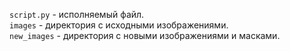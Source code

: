 ```script.py``` - исполняемый файл.  
```images``` - директория с исходными изображениями.  
```new_images``` - директория с новыми изображениями и масками.